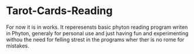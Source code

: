 # Tarot-Cards-Reading
For now it is in works. It reperesensts basic phyton reading program writen in Phyton, generaly for personal use and just having fun and experimenting withou the need for felling strest in the programs wher ther is no rome for mistakes.
